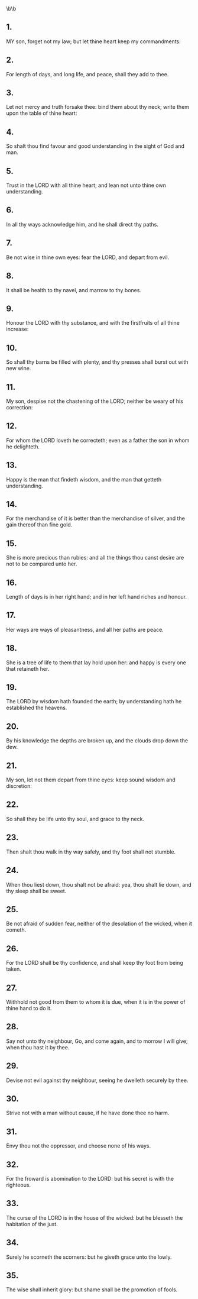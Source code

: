\b\b
## 1.
MY son, forget not my law; but let thine heart keep my commandments:
## 2.
For length of days, and long life, and peace, shall they add to thee.
## 3.
Let not mercy and truth forsake thee: bind them about thy neck; write them upon the table of thine heart:
## 4.
So shalt thou find favour and good understanding in the sight of God and man.
## 5.
Trust in the LORD with all thine heart; and lean not unto thine own understanding.
## 6.
In all thy ways acknowledge him, and he shall direct thy paths.
## 7.
Be not wise in thine own eyes: fear the LORD, and depart from evil.
## 8.
It shall be health to thy navel, and marrow to thy bones.
## 9.
Honour the LORD with thy substance, and with the firstfruits of all thine increase:
## 10.
So shall thy barns be filled with plenty, and thy presses shall burst out with new wine.
## 11.
My son, despise not the chastening of the LORD; neither be weary of his correction:
## 12.
For whom the LORD loveth he correcteth; even as a father the son in whom he delighteth.
## 13.
Happy is the man that findeth wisdom, and the man that getteth understanding.
## 14.
For the merchandise of it is better than the merchandise of silver, and the gain thereof than fine gold.
## 15.
She is more precious than rubies: and all the things thou canst desire are not to be compared unto her.
## 16.
Length of days is in her right hand; and in her left hand riches and honour.
## 17.
Her ways are ways of pleasantness, and all her paths are peace.
## 18.
She is a tree of life to them that lay hold upon her: and happy is every one that retaineth her.
## 19.
The LORD by wisdom hath founded the earth; by understanding hath he established the heavens.
## 20.
By his knowledge the depths are broken up, and the clouds drop down the dew.
## 21.
My son, let not them depart from thine eyes: keep sound wisdom and discretion:
## 22.
So shall they be life unto thy soul, and grace to thy neck.
## 23.
Then shalt thou walk in thy way safely, and thy foot shall not stumble.
## 24.
When thou liest down, thou shalt not be afraid: yea, thou shalt lie down, and thy sleep shall be sweet.
## 25.
Be not afraid of sudden fear, neither of the desolation of the wicked, when it cometh.
## 26.
For the LORD shall be thy confidence, and shall keep thy foot from being taken.
## 27.
Withhold not good from them to whom it is due, when it is in the power of thine hand to do it.
## 28.
Say not unto thy neighbour, Go, and come again, and to morrow I will give; when thou hast it by thee.
## 29.
Devise not evil against thy neighbour, seeing he dwelleth securely by thee.
## 30.
Strive not with a man without cause, if he have done thee no harm.
## 31.
Envy thou not the oppressor, and choose none of his ways.
## 32.
For the froward is abomination to the LORD: but his secret is with the righteous.
## 33.
The curse of the LORD is in the house of the wicked: but he blesseth the habitation of the just.
## 34.
Surely he scorneth the scorners: but he giveth grace unto the lowly.
## 35.
The wise shall inherit glory: but shame shall be the promotion of fools.
